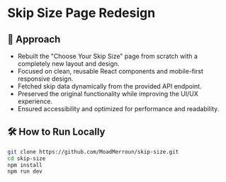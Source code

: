 # Skip Size Page Redesign

## 📄 Approach

- Rebuilt the "Choose Your Skip Size" page from scratch with a completely new layout and design.
- Focused on clean, reusable React components and mobile-first responsive design.
- Fetched skip data dynamically from the provided API endpoint.
- Preserved the original functionality while improving the UI/UX experience.
- Ensured accessibility and optimized for performance and readability.

## 🛠️ How to Run Locally
   ```bash
   git clone https://github.com/MoadMerroun/skip-size.git
   cd skip-size
   npm install
   npm run dev
  ```